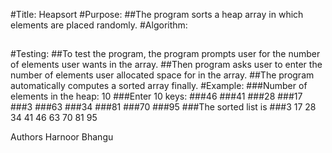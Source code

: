 #Title: Heapsort
#Purpose: 
##The program sorts a heap array in which elements are placed randomly.
#Algorithm:
##

#Testing:
##To test the program, the program prompts user for the number of elements user wants in the array.
##Then program asks user to enter the number of elements user allocated space for in the array.
##The program automatically computes a sorted array finally.
#Example:
###Number of elements in the heap: 10
###Enter 10 keys:
###46
###41
###28
###17
###3
###63
###34
###81
###70
###95
###The sorted list is 
###3 17 28 34 41 46 63 70 81 95

Authors
Harnoor Bhangu
